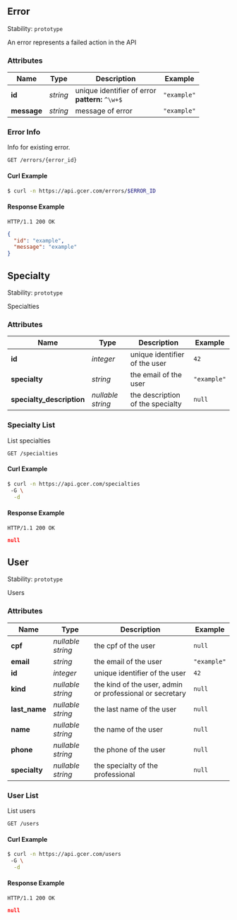 
## <a name="resource-error">Error</a>

Stability: `prototype`

An error represents a failed action in the API

### Attributes

| Name | Type | Description | Example |
| ------- | ------- | ------- | ------- |
| **id** | *string* | unique identifier of error<br/> **pattern:** `^\w+$` | `"example"` |
| **message** | *string* | message of error | `"example"` |

### <a name="link-GET-error-/errors/{(%23%2Fdefinitions%2Ferror%2Fdefinitions%2Fidentity)}">Error Info</a>

Info for existing error.

```
GET /errors/{error_id}
```


#### Curl Example

```bash
$ curl -n https://api.gcer.com/errors/$ERROR_ID
```


#### Response Example

```
HTTP/1.1 200 OK
```

```json
{
  "id": "example",
  "message": "example"
}
```


## <a name="resource-specialty">Specialty</a>

Stability: `prototype`

Specialties

### Attributes

| Name | Type | Description | Example |
| ------- | ------- | ------- | ------- |
| **id** | *integer* | unique identifier of the user | `42` |
| **specialty** | *string* | the email of the user | `"example"` |
| **specialty_description** | *nullable string* | the description of the specialty | `null` |

### <a name="link-GET-specialty-/specialties">Specialty List</a>

List specialties

```
GET /specialties
```


#### Curl Example

```bash
$ curl -n https://api.gcer.com/specialties
 -G \
  -d 
```


#### Response Example

```
HTTP/1.1 200 OK
```

```json
null
```


## <a name="resource-user">User</a>

Stability: `prototype`

Users

### Attributes

| Name | Type | Description | Example |
| ------- | ------- | ------- | ------- |
| **cpf** | *nullable string* | the cpf of the user | `null` |
| **email** | *string* | the email of the user | `"example"` |
| **id** | *integer* | unique identifier of the user | `42` |
| **kind** | *nullable string* | the kind of the user, admin or professional or secretary | `null` |
| **last_name** | *nullable string* | the last name of the user | `null` |
| **name** | *nullable string* | the name of the user | `null` |
| **phone** | *nullable string* | the phone of the user | `null` |
| **specialty** | *nullable string* | the specialty of the professional | `null` |

### <a name="link-GET-user-/users">User List</a>

List users

```
GET /users
```


#### Curl Example

```bash
$ curl -n https://api.gcer.com/users
 -G \
  -d 
```


#### Response Example

```
HTTP/1.1 200 OK
```

```json
null
```


